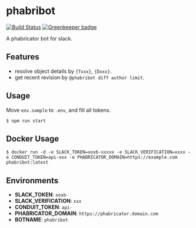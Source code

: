 # phabribot

[![Build Status](https://travis-ci.org/0neSe7en/phabribot.svg?branch=master)](https://travis-ci.org/0neSe7en/phabribot)
[![Greenkeeper badge](https://badges.greenkeeper.io/0neSe7en/phabribot.svg)](https://greenkeeper.io/)

A phabricator bot for slack.

## Features

- resolve object details by `{Txxx}`, `{Dxxx}`.
- get recent revision by `@phabribot diff author limit`.

## Usage

Move `env.sample` to `.env`, and fill all tokens.

```
$ npm run start
```

## Docker Usage

```
$ docker run -d -e SLACK_TOKEN=xoxb-xxxxx -e SLACK_VERIFICATION=xxxx -e CONDUIT_TOKEN=api-xxx -e PHABRICATOR_DOMAIN=https://example.com phabribot:latest
```

## Environments

- **SLACK_TOKEN**: `xoxb-`
- **SLACK_VERIFICATION**: `xxx`
- **CONDUIT_TOKEN**: `api-`
- **PHABRICATOR_DOMAIN**: `https://phabricator.domain.com`
- **BOTNAME**: `phabribot`
